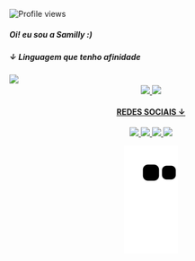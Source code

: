 ![Profile views](https://gpvc.arturio.dev/samillybatista)
##### Oi! eu sou a Samilly :)

#####  ↓ Linguagem que tenho afinidade
<div style: display="inline_block">
<img src="https://img.shields.io/badge/Python-3776AB?style=for-the-badge&logo=python&logoColor=white">

 <div align="center">
<a href="https://github.com/samillybatista">
<img height="110em" src="https://github-readme-stats.vercel.app/api?username=samillybatista&show_icons=true&theme=dark&include_all_commits=true&count_private=true"/>
<img height="110em" src="https://github-readme-stats.vercel.app/api/top-langs/?username=samillybatista&layout=compact&langs_count=7&theme=dark"/>

#### REDES SOCIAIS  ↓
<div align="center">
<a href="https://github.com/samillybatista">
<img src="https://img.shields.io/badge/GitHub-100000?style=for-the-badge&logo=github&logoColor=white">
<a href= "mailto:samillybatista25@gmail.com">
<img src="https://img.shields.io/badge/Gmail-D14836?style=for-the-badge&logo=gmail&logoColor=white">
<a href= "https://instagram.com/samillybatsta">
<img src="https://img.shields.io/badge/Instagram-E4405F?style=for-the-badge&logo=instagram&logoColor=white">
<a href= "https://www.linkedin.com/in/samilly-batista-moraes-246b23250">
<img src="https://img.shields.io/badge/LinkedIn-0077B5?style=for-the-badge&logo=linkedin&logoColor=white">
</div>
  
![Snake animation](https://github.com/samillybatista/samillybatista/blob/output/github-contribution-grid-snake.svg)
